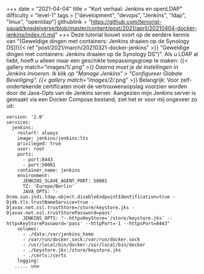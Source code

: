+++
date = "2021-04-04"
title = "Kort verhaal: Jenkins en openLDAP"
difficulty = "level-1"
tags = ["development", "devops", "Jenkins", "ldap", "linux", "openldap"]
githublink = "https://github.com/terrorist-squad/knedelverse/blob/master/content/post/2021/april/20210404-docker-jenkins/index.nl.md"
+++
Deze tutorial bouwt voort op de eerdere kennis van "[Geweldige dingen met containers: Jenkins draaien op de Synology DS]({{< ref "post/2021/march/20210321-docker-jenkins" >}} "Geweldige dingen met containers: Jenkins draaien op de Synology DS")". Als u LDAP al hebt, hoeft u alleen maar een geschikte toepassingsgroep te maken:
{{< gallery match="images/1/*.png" >}}
Daarna moet je de instellingen in Jenkins invoeren. Ik klik op "Manage Jenkins" > "Configureer Globale Beveiliging".
{{< gallery match="images/2/*.png" >}}
Belangrijk: Voor zelf-ondertekende certificaten moet de vertrouwensopslag voorzien worden door de Java-Opts van de Jenkins server. Aangezien mijn Jenkins server is gemaakt via een Docker Compose bestand, ziet het er voor mij ongeveer zo uit:
```
version: '2.0'
services:
  jenkins:
    restart: always
    image: jenkins/jenkins:lts
    privileged: true
    user: root
    ports:
      - port:8443
      - port:50001
    container_name: jenkins
    environment:
      JENKINS_SLAVE_AGENT_PORT: 50001
      TZ: 'Europe/Berlin'
      JAVA_OPTS: '-Dcom.sun.jndi.ldap.object.disableEndpointIdentification=true -Djdk.tls.trustNameService=true -Djavax.net.ssl.trustStore=/store/keystore.jks -Djavax.net.ssl.trustStorePassword=pass'
      JENKINS_OPTS: "--httpsKeyStore='/store/keystore.jks' --httpsKeyStorePassword='pass' --httpPort=-1 --httpsPort=8443"
    volumes:
      - ./data:/var/jenkins_home
      - /var/run/docker.sock:/var/run/docker.sock
      - /usr/local/bin/docker:/usr/local/bin/docker
      - ./keystore.jks:/store/keystore.jks
      - ./certs:/certs
    logging:
   ..... usw

   ```
